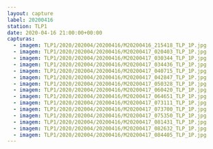 ```yaml
---
layout: capture
label: 20200416
station: TLP1
date: 2020-04-16 21:00:00+00:00
capturas:
  - imagem: TLP1/2020/202004/20200416/M20200416_215418_TLP_1P.jpg
  - imagem: TLP1/2020/202004/20200416/M20200417_020403_TLP_1P.jpg
  - imagem: TLP1/2020/202004/20200416/M20200417_030344_TLP_1P.jpg
  - imagem: TLP1/2020/202004/20200416/M20200417_034436_TLP_1P.jpg
  - imagem: TLP1/2020/202004/20200416/M20200417_040715_TLP_1P.jpg
  - imagem: TLP1/2020/202004/20200416/M20200417_042847_TLP_1P.jpg
  - imagem: TLP1/2020/202004/20200416/M20200417_050328_TLP_1P.jpg
  - imagem: TLP1/2020/202004/20200416/M20200417_060420_TLP_1P.jpg
  - imagem: TLP1/2020/202004/20200416/M20200417_064651_TLP_1P.jpg
  - imagem: TLP1/2020/202004/20200416/M20200417_073111_TLP_1P.jpg
  - imagem: TLP1/2020/202004/20200416/M20200417_073700_TLP_1P.jpg
  - imagem: TLP1/2020/202004/20200416/M20200417_075350_TLP_1P.jpg
  - imagem: TLP1/2020/202004/20200416/M20200417_081431_TLP_1P.jpg
  - imagem: TLP1/2020/202004/20200416/M20200417_082632_TLP_1P.jpg
  - imagem: TLP1/2020/202004/20200416/M20200417_084405_TLP_1P.jpg
---
```

